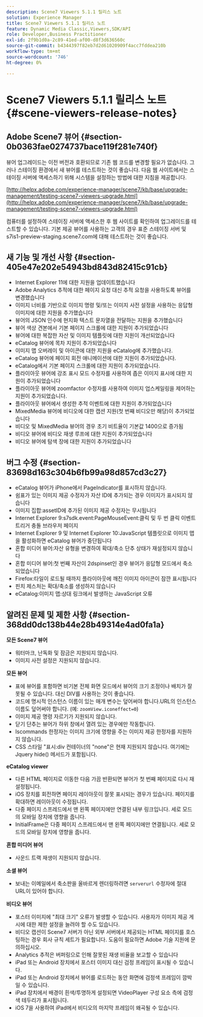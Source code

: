 ```yaml
---
description: Scene7 Viewers 5.1.1 릴리스 노트
solution: Experience Manager
title: Scene7 Viewers 5.1.1 릴리스 노트
feature: Dynamic Media Classic,Viewers,SDK/API
role: Developer,Business Practitioner
exl-id: 2f9b1d0a-2c89-41ed-af00-d8f3d636560c
source-git-commit: b4344397f82eb7d2d61020909f4acc7fddea210b
workflow-type: tm+mt
source-wordcount: '746'
ht-degree: 0%

---
```


# Scene7 Viewers 5.1.1 릴리스 노트{#scene-viewers-release-notes}

## Adobe Scene7 뷰어 {#section-0b0363fae0274737bace119f281e740f}

뷰어 업그레이드는 이전 버전과 호환되므로 기존 웹 코드를 변경할 필요가 없습니다. 그러나 스테이징 환경에서 새 뷰어를 테스트하는 것이 좋습니다. 다음 웹 사이트에서는 스테이징 서버에 액세스하기 위해 시스템을 설정하는 방법에 대한 지침을 제공합니다.

[http://helpx.adobe.com/experience-manager/scene7/kb/base/upgrade-management/testing-scene7-viewers-upgrade.html](http://helpx.adobe.com/experience-manager/scene7/kb/base/upgrade-management/testing-scene7-viewers-upgrade.html)

컴퓨터를 설정하여 스테이징 서버에 액세스한 후 웹 사이트를 확인하여 업그레이드를 테스트할 수 있습니다. 기본 제공 뷰어를 사용하는 고객의 경우 표준 스테이징 서버 및 s7is1-preview-staging.scene7.com에 대해 테스트하는 것이 좋습니다.

## 새 기능 및 개선 사항 {#section-405e47e202e54943bd843d82415c91cb}

* Internet Explorer 11에 대한 지원을 업데이트했습니다
* Adobe Analytics 추적에 대한 페이지 요청 대신 추적 요청을 사용하도록 뷰어를 변경했습니다
* 이미지 너비를 기반으로 이미지 명령 및/또는 이미지 사전 설정을 사용하는 응답형 이미지에 대한 지원을 추가했습니다
* 뷰어의 JSON 인수에 현지화 텍스트 문자열을 전달하는 지원을 추가했습니다
* 뷰어 색상 견본에서 기본 페이지 스크롤에 대한 지원이 추가되었습니다
* 뷰어에 대한 복잡한 자산 및 이미지 템플릿에 대한 지원이 개선되었습니다
* eCatalog 뷰어에 목차 지원이 추가되었습니다
* 이미지 맵 오버레이 및 아이콘에 대한 지원을 eCatalog에 추가했습니다.
* eCatalog 뷰어에 페이지 회전 애니메이션에 대한 지원이 추가되었습니다.
* eCatalog에서 기본 페이지 스크롤에 대한 지원이 추가되었습니다.
* 플라이아웃 뷰어에 강조 표시 모드 수정자를 사용하여 좁은 이미지 표시에 대한 지원이 추가되었습니다
* 플라이아웃 뷰어에 zoomfactor 수정자를 사용하여 이미지 업스케일링을 제어하는 지원이 추가되었습니다.
* 플라이아웃 뷰어에서 생성한 추적 이벤트에 대한 지원이 추가되었습니다
* MixedMedia 뷰어에 비디오에 대한 캡션 지원(첫 번째 비디오만 해당)이 추가되었습니다
* 비디오 및 MixedMedia 뷰어의 경우 초기 비트율이 기본값 1400으로 증가됨
* 비디오 뷰어에 비디오 재생 루프에 대한 지원이 추가되었습니다
* 비디오 뷰어에 탐색 장에 대한 지원이 추가되었습니다

## 버그 수정 {#section-83698d163c304b6fb99a98d857cd3c27}

* eCatalog 뷰어가 iPhone에서 PageIndicator를 표시하지 않습니다.
* 쉼표가 있는 이미지 제공 수정자가 자산 ID에 추가되는 경우 이미지가 표시되지 않습니다
* 이미지 집합:assetID에 추가된 이미지 제공 수정자는 무시됩니다
* Internet Explorer 9:s7sdk.event:PageMouseEvent:클릭 및 두 번 클릭 이벤트 트리거 충돌 브라우저 페이지
* Internet Explorer 9 및 Internet Explorer 10:JavaScript 템플릿으로 이미지 맵을 활성화하면 eCatalog 뷰어가 중단됩니다
* 혼합 미디어 뷰어:자산 유형을 변경하여 확대/축소 단추 상태가 재설정되지 않습니다
* 혼합 미디어 뷰어:첫 번째 자산이 2dspinset인 경우 뷰어가 응답형 모드에서 축소되었습니다
* Firefox:타일이 로드될 때까지 플라이아웃에 깨진 이미지 아이콘이 잠깐 표시됩니다
* 핀치 제스처는 확대/축소를 생성하지 않습니다
* eCatalog:이미지 맵:상대 링크에서 발생하는 JavaScript 오류

## 알려진 문제 및 제한 사항 {#section-368dd0dc138b44e28b49314e4ad0fa1a}

**모든 Scene7 뷰어**

* 워터마크, 난독화 및 잠금은 지원되지 않습니다.
* 이미지 사전 설정은 지원되지 않습니다.

**모든 뷰어**

* 표에 뷰어를 포함하면 비기본 전체 화면 모드에서 뷰어의 크기 조정이나 배치가 잘못될 수 있습니다. 대신 DIV를 사용하는 것이 좋습니다.
* 코드에 명시적 인스턴스 이름이 있는 매개 변수는 덮어써야 합니다.URL의 인스턴스 이름도 덮어써야 합니다. (예: `zoomView.iconeffect=0`)
* 이미지 제공 명령 자르기가 지원되지 않습니다.
* 닫기 단추는 뷰어가 하위 창에서 열려 있는 경우에만 작동합니다.
* Iscommands 한정자는 이미지 크기에 영향을 주는 이미지 제공 한정자를 지원하지 않습니다.
* CSS 스타일 &quot;표시:div 컨테이너의 &quot;none&quot;은 현재 지원되지 않습니다. 여기에는 Jquery hide() 메서드가 포함됩니다.

**eCatalog viewer**

* 다른 HTML 페이지로 이동한 다음 가끔 반환되면 뷰어가 첫 번째 페이지로 다시 재설정됩니다.
* iOS 장치를 회전하면 페이지 레이아웃이 잘못 표시되는 경우가 있습니다. 페이지를 확대하면 레이아웃이 수정됩니다.
* 다중 페이지 스프레드에서 맨 왼쪽 페이지에만 연결된 내부 링크입니다. 세로 모드의 모바일 장치에 영향을 줍니다.
* InitialFrame은 다중 페이지 스프레드에서 맨 왼쪽 페이지에만 연결됩니다. 세로 모드의 모바일 장치에 영향을 줍니다.

**혼합 미디어 뷰어**

* 사운드 트랙 재생이 지원되지 않습니다.

**소셜 뷰어**

* 보내는 이메일에서 축소판을 올바르게 렌더링하려면 `serverurl` 수정자에 절대 URL이 있어야 합니다.

**비디오 뷰어**

* 포스터 이미지에 &quot;최대 크기&quot; 오류가 발생할 수 있습니다. 사용자가 이미지 제공 게시에 대한 제한 설정을 늘려야 할 수도 있습니다.
* 비디오 캡션이 Scene7 서버가 아닌 외부 서버에서 제공되는 HTML 페이지를 호스팅하는 경우 회사 규칙 세트가 필요합니다. 도움이 필요하면 Adobe 기술 지원에 문의하십시오.
* Analytics 추적은 버퍼링으로 인해 잘못된 재생 비율을 보고할 수 있습니다
* iPad 또는 Android 장치에서 포스터 이미지 대신 검정 프레임이 표시될 수 있습니다.
* iPad 또는 Android 장치에서 뷰어를 로드하는 동안 화면에 검정색 프레임이 깜박일 수 있습니다.
* iPad 장치에서 배경이 흰색/투명하게 설정되면 VideoPlayer 구성 요소 측에 검정색 테두리가 표시됩니다.
* iOS 7을 사용하여 iPad에서 비디오의 마지막 프레임이 왜곡될 수 있습니다.
